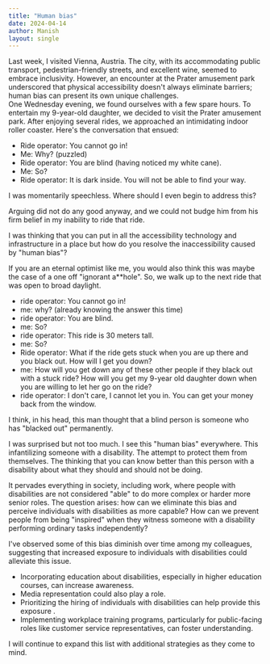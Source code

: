 ```yaml
---
title: "Human bias"
date: 2024-04-14
author: Manish
layout: single
---
```

Last week, I visited Vienna, Austria. The city, with its accommodating public transport, pedestrian-friendly streets, and excellent wine, seemed to embrace inclusivity. However, an encounter at the Prater amusement park underscored that physical accessibility doesn't always eliminate barriers; human bias can present its own unique challenges.  
One Wednesday evening, we found ourselves with a few spare hours. To entertain my 9-year-old daughter, we decided to visit the Prater amusement park. After enjoying several rides, we approached an intimidating indoor roller coaster. Here's the conversation that ensued:

* Ride operator: You cannot go in!
* Me: Why? (puzzled)
* Ride operator: You are blind (having noticed my white cane).
* Me: So?
* Ride operator: It is dark inside. You will not be able to find your way.

I was momentarily speechless. Where should I even begin to address this?

Arguing did not do any good anyway, and we could not budge him from his firm belief in my inability to ride that ride.

I was thinking that you can put in all the accessibility technology and infrastructure in a place but how do you resolve the inaccessibility caused by "human bias"?

If you are an eternal optimist like me, you would also think this was maybe the case of a one off "ignorant a**hole". So, we walk up to the next ride that was open to broad daylight.
* ride operator: You cannot go in!
* me: why? (already knowing the answer this time)
* ride operator: You are blind.
* me: So?
* ride operator: This ride is 30 meters tall.
* me: So?
* Ride operator: What if the ride gets stuck when you are up there and you black out. How will I get you down?
* me: How will you get down any of these other people if they black out with a stuck ride? How will you get my 9-year old daughter down when you are willing to let her go on the ride?
* ride operator: I don't care, I cannot let you in. You can get your money back from the window.

I think, in his head, this man thought that a blind person is someone who has "blacked out" permanently.

I was surprised but not too much. I see this "human bias" everywhere. This infantilizing someone with a disability. The attempt to protect them from themselves. The thinking that you can know better than this person with a disability about what they should and should not be doing.

It pervades everything in society, including work, where people with disabilities are not considered "able" to do more complex or harder more senior roles. 
The question arises: how can we eliminate this bias and perceive individuals with disabilities as more capable? How can we prevent people from being "inspired" when they witness someone with a disability performing ordinary tasks independently?

I've observed some of this bias diminish over time among my colleagues, suggesting that increased exposure to individuals with disabilities could alleviate this issue. 
* Incorporating education about disabilities, especially in higher education courses, can increase awareness.
* Media representation could also play a role.
* Prioritizing the hiring of individuals with disabilities can help provide this exposure .
* Implementing workplace training programs, particularly for public-facing roles like customer service representatives, can foster understanding.

I will continue to expand this list with additional strategies as they come to mind.